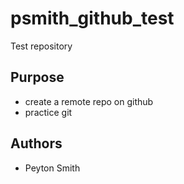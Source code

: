 # psmith_github_test
Test repository

## Purpose

- create a remote repo on github
- practice git

## Authors

 - Peyton Smith